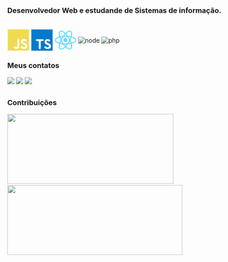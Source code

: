 ### Desenvolvedor Web e estudande de Sistemas de informação.

<div style="display: inline_block"><br>
  <img align="center" alt="Js" height="50" width="50" src="https://raw.githubusercontent.com/devicons/devicon/master/icons/javascript/javascript-plain.svg">
  <img align="center" alt="Ts" height="50" width="50" src="https://raw.githubusercontent.com/devicons/devicon/master/icons/typescript/typescript-plain.svg">
  <img align="center" alt="React" height="50" width="50" src="https://raw.githubusercontent.com/devicons/devicon/master/icons/react/react-original.svg">
  <img align="center" alt="node" height="50" width="50" src="https://www.svgrepo.com/show/452075/node-js.svg">
  <img align="center" alt="php" height="50" width="50" src="https://www.svgrepo.com/show/373966/php.svg">
 </div>


### Meus contatos 


  <div> 
  <a href="https://www.instagram.com/vitoordsb/" target="_blank"><img src="https://img.shields.io/badge/-Instagram-%23E4405F?style=for-the-badge&logo=instagram&logoColor=white" target="_blank"></a>
  <a href = "mailto:vitordsb2019@gmail.com"><img src="https://img.shields.io/badge/-Gmail-%23333?style=for-the-badge&logo=gmail&logoColor=white" target="_blank"></a>
  <a href="https://www.linkedin.com/in/vitor-de-souza-barreto-15067a1bb/" target="_blank"><img src="https://img.shields.io/badge/-LinkedIn-%230077B5?style=for-the-badge&logo=linkedin&logoColor=white" target="_blank"></a> 
  
</div>

  ##

### Contribuições

<div align="left">
  <a href="https://github.com/vitordsb">
  <img height="160em" width="380em" src="https://github-readme-stats.vercel.app/api/top-langs/?username=vitordsb&layout=compact&langs_count=7&theme=dracula"/>
  <img height="160em" width="400em" src="https://github-readme-stats.vercel.app/api?username=vitordsb&theme=dracula&show_icons=true"/>
</div>

  ##

